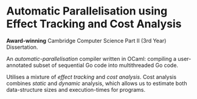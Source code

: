 # Automatic Parallelisation using Effect Tracking and Cost Analysis 

**Award-winning** Cambridge Computer Science Part II (3rd Year) Dissertation. 

An _automatic-parallelisation_ compiler written in OCaml: compiling a user-annotated subset of sequential Go code into multithreaded Go code. 

Utilises a mixture of _effect tracking_ and _cost analysis_. Cost analysis combines _static_ and _dynamic_ analysis, which allows us to estimate both data-structure sizes and execution-times for programs.
